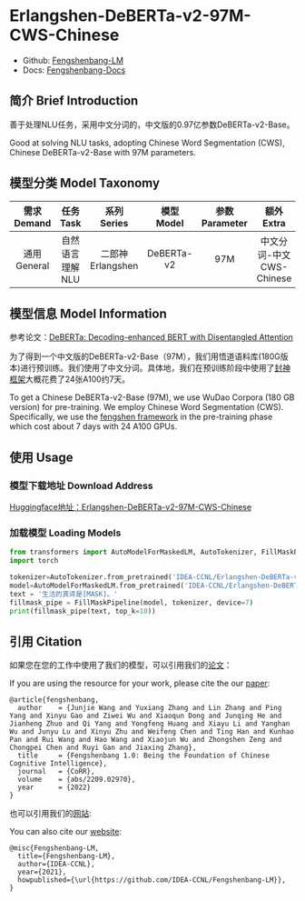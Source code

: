 # Erlangshen-DeBERTa-v2-97M-CWS-Chinese

- Github: [Fengshenbang-LM](https://github.com/IDEA-CCNL/Fengshenbang-LM)
- Docs: [Fengshenbang-Docs](https://fengshenbang-doc.readthedocs.io/)

## 简介 Brief Introduction

善于处理NLU任务，采用中文分词的，中文版的0.97亿参数DeBERTa-v2-Base。

Good at solving NLU tasks, adopting Chinese Word Segmentation (CWS), Chinese DeBERTa-v2-Base with 97M parameters.

## 模型分类 Model Taxonomy

|  需求 Demand  | 任务 Task       | 系列 Series      | 模型 Model    | 参数 Parameter | 额外 Extra |
|  :----:  | :----:  | :----:  | :----:  | :----:  | :----:  |
| 通用 General  | 自然语言理解 NLU | 二郎神 Erlangshen | DeBERTa-v2 |      97M      |    中文分词-中文 CWS-Chinese     |

## 模型信息 Model Information

参考论文：[DeBERTa: Decoding-enhanced BERT with Disentangled Attention](https://readpaper.com/paper/3033187248)

为了得到一个中文版的DeBERTa-v2-Base（97M），我们用悟道语料库(180G版本)进行预训练。我们使用了中文分词。具体地，我们在预训练阶段中使用了[封神框架](https://github.com/IDEA-CCNL/Fengshenbang-LM/tree/main/fengshen)大概花费了24张A100约7天。

To get a Chinese DeBERTa-v2-Base (97M), we use WuDao Corpora (180 GB version) for pre-training. We employ Chinese Word Segmentation (CWS). Specifically, we use the [fengshen framework](https://github.com/IDEA-CCNL/Fengshenbang-LM/tree/main/fengshen) in the pre-training phase which cost about 7 days with 24 A100 GPUs.

## 使用 Usage

### 模型下载地址 Download Address

[Huggingface地址：Erlangshen-DeBERTa-v2-97M-CWS-Chinese](https://huggingface.co/IDEA-CCNL/Erlangshen-DeBERTa-v2-97M-CWS-Chinese)

### 加载模型 Loading Models

```python
from transformers import AutoModelForMaskedLM, AutoTokenizer, FillMaskPipeline
import torch

tokenizer=AutoTokenizer.from_pretrained('IDEA-CCNL/Erlangshen-DeBERTa-v2-97M-CWS-Chinese', use_fast=False)
model=AutoModelForMaskedLM.from_pretrained('IDEA-CCNL/Erlangshen-DeBERTa-v2-97M-CWS-Chinese')
text = '生活的真谛是[MASK]。'
fillmask_pipe = FillMaskPipeline(model, tokenizer, device=7)
print(fillmask_pipe(text, top_k=10))
```

## 引用 Citation

如果您在您的工作中使用了我们的模型，可以引用我们的[论文](https://arxiv.org/abs/2209.02970)：

If you are using the resource for your work, please cite the our [paper](https://arxiv.org/abs/2209.02970):

```text
@article{fengshenbang,
  author    = {Junjie Wang and Yuxiang Zhang and Lin Zhang and Ping Yang and Xinyu Gao and Ziwei Wu and Xiaoqun Dong and Junqing He and Jianheng Zhuo and Qi Yang and Yongfeng Huang and Xiayu Li and Yanghan Wu and Junyu Lu and Xinyu Zhu and Weifeng Chen and Ting Han and Kunhao Pan and Rui Wang and Hao Wang and Xiaojun Wu and Zhongshen Zeng and Chongpei Chen and Ruyi Gan and Jiaxing Zhang},
  title     = {Fengshenbang 1.0: Being the Foundation of Chinese Cognitive Intelligence},
  journal   = {CoRR},
  volume    = {abs/2209.02970},
  year      = {2022}
}
```

也可以引用我们的[网站](https://github.com/IDEA-CCNL/Fengshenbang-LM/):

You can also cite our [website](https://github.com/IDEA-CCNL/Fengshenbang-LM/):

```text
@misc{Fengshenbang-LM,
  title={Fengshenbang-LM},
  author={IDEA-CCNL},
  year={2021},
  howpublished={\url{https://github.com/IDEA-CCNL/Fengshenbang-LM}},
}
```
